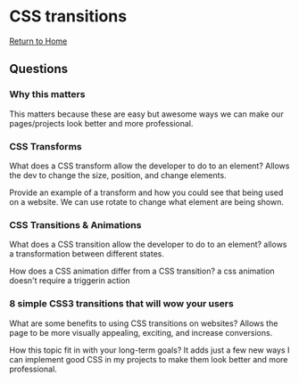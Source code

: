 # CSS transitions

[Return to Home](https://sethppierce.github.io/reading-notes)

## Questions

### Why this matters

This matters because these are easy but awesome ways we can make our pages/projects look better and more professional.

### CSS Transforms

What does a CSS transform allow the developer to do to an element? Allows the dev to change the size, position, and change elements.

Provide an example of a transform and how you could see that being used on a website. We can use rotate to change what element are being shown.

### CSS Transitions & Animations

What does a CSS transition allow the developer to do to an element? allows a transformation between different states.

How does a CSS animation differ from a CSS transition? a css animation doesn't require a triggerin action

### 8 simple CSS3 transitions that will wow your users

What are some benefits to using CSS transitions on websites? Allows the page to be more visually appealing, exciting, and increase conversions.

How this topic fit in with your long-term goals? It adds just a few new ways I can implement good CSS in my projects to make them look better and more professional.
